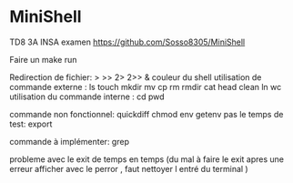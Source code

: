 # MiniShell
TD8 3A INSA examen
https://github.com/Sosso8305/MiniShell

Faire un make run 


Redirection de fichier:  >   >>  2> 2>>  &
couleur du shell
utilisation de commande externe : ls touch mkdir mv cp rm rmdir cat head clean ln wc
utilisation du commande interne : cd pwd 

commande non fonctionnel: quickdiff chmod env getenv
pas le temps de test: export

commande à implémenter: grep  


probleme avec le exit de temps en temps
(du mal à faire le exit apres une erreur afficher avec le perror , faut nettoyer l entré du terminal ) 

